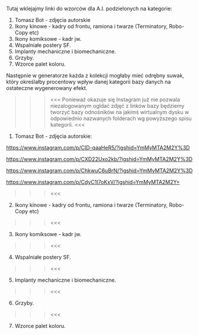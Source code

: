 Tutaj wklejajmy linki do wzorców dla A.I. podzielonych na kategorie: 
1. Tomasz Bot - zdjęcia autorskie
2. Ikony kinowe - kadry od frontu, ramiona i twarze (Terminatory, Robo-Copy etc)
3. Ikony komiksowe - kadr jw.
4. Wspalniałe postery SF.
5. Implanty mechaniczne i biomechaniczne.
6. Grzyby.
7. Wzorce palet koloru.

Następnie w generatorze każda z kolekcji mogłaby mieć odrębny suwak, który określałby procentowy wpływ danej kategorii bazy danych na ostateczne wygenerowany efekt.
>>><<<
Ponieważ okazuje się Instagram już nie pozwala niezalogowanym ogldać zdjęć z linków bazy będziemy tworzyć bazy odnośników na jakimś wirtualnym dysku w odpowiednio nazwanych folderach wg powyższego spisu kategorii.
>>><<<

1. Tomasz Bot - zdjęcia autorskie:

https://www.instagram.com/p/CID-qaaHeR5/?igshid=YmMyMTA2M2Y%3D

https://www.instagram.com/p/CXD22Uxo2kb/?igshid=YmMyMTA2M2Y%3D

https://www.instagram.com/p/ChkwuC6uBrN/?igshid=YmMyMTA2M2Y%3D

https://www.instagram.com/p/CdyC1I7oKxV/?igshid=YmMyMTA2M2Y=



>>><<<
2. Ikony kinowe - kadry od frontu, ramiona i twarze (Terminatory, Robo-Copy etc)


>>><<<
3. Ikony komiksowe - kadr jw.


>>><<<
4. Wspalniałe postery SF.


>>><<<
5. Implanty mechaniczne i biomechaniczne.


>>><<<
6. Grzyby.


>>><<<
7. Wzorce palet koloru.
